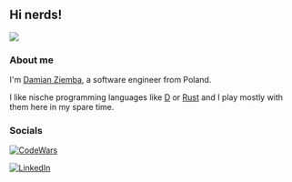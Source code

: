 ## Hi nerds!

<img src="https://media.giphy.com/media/A9KfKenpqNDfa/giphy.gif">


### About me

I'm [Damian Ziemba](https://dzfl.pl), a software engineer from Poland.

I like nische programming languages like [D](https://dlang.org) or [Rust](https://rust-lang.org) and I play mostly with them here in my spare time.

### Socials

[![CodeWars](https://www.codewars.com/users/nazriel/badges/large)](https://www.codewars.com/users/nazriel)

[![LinkedIn](https://content.linkedin.com/content/dam/me/business/en-us/amp/brand-site/v2/bg/LI-Logo.svg.original.svg)](https://www.linkedin.com/in/damian-ziemba-60892573/)
